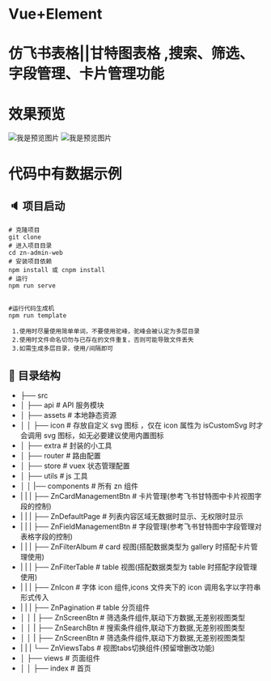 <!--
 * @Descripttion: 
 * @version: v1.3.0
 * @Author: LiZeju
 * @Date: 2022-07-05 16:15:07
 * @LastEditors: LiZeju
 * @LastEditTime: 2022-07-05 17:28:15
-->

# Vue+Element

# 仿飞书表格||甘特图表格 ,搜索、筛选、字段管理、卡片管理功能

# 效果预览
![我是预览图片](https://raw.githubusercontent.com/Confidence-lzj/Vue-Filter-Table/main/assets/images/preview/preview-1.gif)
![我是预览图片](https://raw.githubusercontent.com/Confidence-lzj/Vue-Filter-Table/main/assets/images/preview/preview-2.gif)

# 代码中有数据示例

## 🔈 项目启动

```
# 克隆项目
git clone
# 进入项目目录
cd zn-admin-web
# 安装项目依赖
npm install 或 cnpm install
# 运行
npm run serve
```

```

#运行代码生成机
npm run template

 1.使用时尽量使用简单单词，不要使用驼峰，驼峰会被认定为多层目录
 2.使用时文件命名切勿与已存在的文件重复，否则可能导致文件丢失
 3.如需生成多层目录，使用/间隔即可
```

## 🔗 目录结构

- ├── src
- │ ├── api # API 服务模块
- │ ├── assets # 本地静态资源
- │ │ ├── icon # 存放自定义 svg 图标 ，仅在 icon 属性为 isCustomSvg 时才会调用 svg 图标，如无必要建议使用内置图标
- │ ├── extra # 封装的小工具
- │ ├── router # 路由配置
- │ ├── store # vuex 状态管理配置
- │ ├── utils # js 工具
- │ │ |── components # 所有 zn 组件
- | | | ├── ZnCardManagementBtn # 卡片管理(参考飞书甘特图中卡片视图字段的控制)
- | | | ├── ZnDefaultPage # 列表内容区域无数据时显示、无权限时显示
- | | | ├── ZnFieldManagementBtn # 字段管理(参考飞书甘特图中字段管理对表格字段的控制)
- | | | ├── ZnFilterAlbum # card 视图(搭配数据类型为 gallery 时搭配卡片管理使用)
- | | | ├── ZnFilterTable # table 视图(搭配数据类型为 table 时搭配字段管理使用)
- | | | ├── ZnIcon # 字体 icon 组件,icons 文件夹下的 icon 调用名字以字符串形式传入
- | | | ├── ZnPagination # table 分页组件
- │ │ | ├── ZnScreenBtn # 筛选条件组件,联动下方数据,无差别视图类型
- │ │ | ├── ZnSearchBtn # 搜索条件组件,联动下方数据,无差别视图类型
- │ │ | ├── ZnScreenBtn # 筛选条件组件,联动下方数据,无差别视图类型
- | | | └── ZnViewsTabs # 视图tabs切换组件(预留增删改功能)
- │ ├── views # 页面组件
- │ │ ├── index # 首页
